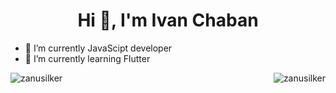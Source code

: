 <h1 align="center">Hi 👋, I'm Ivan Chaban</h1>

- 🔭 I’m currently JavaScipt developer
- 🌱 I’m currently learning Flutter

<div style="display: flex; justify-content: space-between;">
  <img align="left" src="https://github-readme-stats.vercel.app/api/top-langs/?username=zanusilker&layout=compact&hide=html" alt="zanusilker" />
  <img align="center" src="https://github-readme-stats.vercel.app/api?username=zanusilker&show_icons=true" alt="zanusilker" />
</div>

